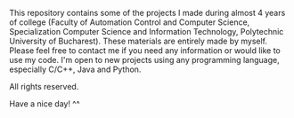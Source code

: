This repository contains some of the projects I made during almost 4 years of college (Faculty of Automation Control and Computer Science, Specialization Computer Science and Information Technology, Polytechnic University of Bucharest).
These materials are entirely made by myself.
Please feel free to contact me if you need any information or would like to use my code.
I'm open to new projects using any programming language, especially C/C++, Java and Python.

All rights reserved.

Have a nice day! ^^
